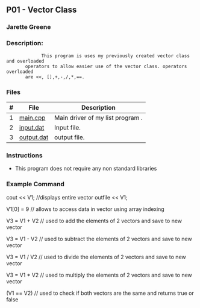## P01 - Vector Class
### Jarette Greene
### Description: 

    			 This program is uses my previously created vector class and overloaded 
           operators to allow easier use of the vector class. operators overloaded 
           are <<, [],+,-,/,*,==.

### Files

|   #   | File     | Description                      |
| :---: | -------- | -------------------------------- |
|   1   |[main.cpp](https://github.com/Jarette/2143-OOP-Greene/blob/main/Assignments/P02/main.cpp)| Main driver of my list program . |
|   2   |[input.dat](https://github.com/Jarette/2143-OOP-Greene/blob/main/Assignments/P02/input.dat)| Input file.|
|   3   |[output.dat](https://github.com/Jarette/2143-OOP-Greene/blob/main/Assignments/P02/output.txt)| output file.|

### Instructions

- This program does not require any non standard libraries 

### Example Command

 cout << V1;            //displays entire vector
 outfile << V1;
 
 V1[0] = 9              // allows to access data in vector using array indexing 
 
 V3 = V1 + V2         // used to add the elements of 2 vectors and save to new vector
 
 V3 = V1 - V2         // used to subtract the elements of 2 vectors and save to new vector
 
 V3 = V1 / V2         // used to divide the elements of 2 vectors and save to new vector
 
 V3 = V1 * V2         // used to multiply the elements of 2 vectors and save to new vector
 
 (V1 == V2)           // used to check if both vectors are the same and returns true or false 
